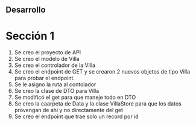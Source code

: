 ﻿## Desarrollo

# Sección 1
1. Se creo el proyecto de API
1. Se creo el modelo de Villa
1. Se creo el controlador de la Villa
1. Se creo el endpoint de GET y se crearon 2 nuevos objetos de tipo Villa para probar el endpoint.
1. Se le asigno la ruta al contolador 
1. Se creo la clase de DTO para Villa
1. Se modificó el get para que maneje todo en DTO
1. Se creo la caarpeta de Data y la clase VillaStore para que los datos provengan de ahi y no directamente del get
1. Se creo el endpoint que trae solo un record por id
